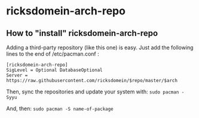 # ricksdomein-arch-repo

## How to "install" ricksdomein-arch-repo

Adding a third-party repository (like this one) is easy.  Just add the following lines to the end of /etc/pacman.conf :

```
[ricksdomein-arch-repo]
SigLevel = Optional DatabaseOptional
Server = https://raw.githubusercontent.com/ricksdomein/$repo/master/$arch
```

Then, sync the repositories and update your system with:
``sudo pacman -Syyu``

And, then:
``sudo pacman -S name-of-package``
